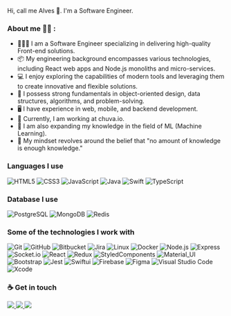 Hi, call me Alves 👋. I'm a Software Engineer.

### About me ✍🏽 :
- 🧑🏽‍💻 I am a Software Engineer specializing in delivering high-quality Front-end solutions.
- 📦 My engineering background encompasses various technologies, including React web apps and Node.js monoliths and micro-services.
- 💻 I enjoy exploring the capabilities of modern tools and leveraging them to create innovative and flexible solutions.
- 📝 I possess strong fundamentals in object-oriented design, data structures, algorithms, and problem-solving.
- 🖥 I have experience in web, mobile, and backend development.
- 🌱 Currently, I am working at chuva.io.
- 🌱 I am also expanding my knowledge in the field of ML (Machine Learning).
- 🧠 My mindset revolves around the belief that "no amount of knowledge is enough knowledge."

### Languages I use
![HTML5](https://img.shields.io/badge/-HTML5-222222?style=flat&logo=html5)
![CSS3](https://img.shields.io/badge/-CSS3-222222?style=flat&logo=CSS3)
![JavaScript](https://img.shields.io/badge/-JavaScript-222222?style=flat&logo=javascript)
![Java](https://img.shields.io/badge/-Java-222222?style=flat&logo=JAVA)
![Swift](https://img.shields.io/badge/-Swift-222222?style=flat&logo=swift)
![TypeScript](https://img.shields.io/badge/-TypeScript-222222?style=flat&logo=typescript)

### Database I use
![PostgreSQL](https://img.shields.io/badge/-PostgreSQL-222222?style=flat&logo=postgresql&logoColor=0769AD)
![MongoDB](https://img.shields.io/badge/-MongoDB-222222?style=flat&logo=mongodb)
![Redis](https://img.shields.io/badge/-Redis-222222?style=flat&logo=redis)

### Some of the technologies I work with

![Git](https://img.shields.io/badge/-Git-222222?style=flat&logo=git&logoColor=F05032)
![GitHub](https://img.shields.io/badge/-GitHub-222222?style=flat&logo=github&logoColor=181717)
![Bitbucket](https://img.shields.io/badge/-Bitbucket-222222?style=flat&logo=bitbucket&logoColor=0769AD)
![Jira](https://img.shields.io/badge/-Jira-222222?style=flat&logo=jira-software&logoColor=0769AD)
![Linux](https://img.shields.io/badge/-Linux-222222?style=flat&logo=linux)
![Docker](https://img.shields.io/badge/-Docker-222222?style=flat&logo=Docker)
![Node.js](https://img.shields.io/badge/-Node.js-222222?style=flat&logo=node.js)
![Express](https://img.shields.io/badge/-Express-222222?style=flat&logo=express)
![Socket.io](https://img.shields.io/badge/-Socket-222222?style=flat&logo=socket.io)
![React](https://img.shields.io/badge/-React-222222?style=flat&logo=React)
![Redux](https://img.shields.io/badge/-Redux-222222?style=flat&logo=Redux)
![StyledComponents](https://img.shields.io/badge/-StyledComponents-222222?style=flat&logo=styled-components)
![Material_UI](https://img.shields.io/badge/-Material_UI-222222?style=flat&logo=material-ui)
![Bootstrap](https://img.shields.io/badge/-Bootstrap-222222?style=flat&logo=bootstrap)
![Jest](https://img.shields.io/badge/-Jest-222222?style=flat&logo=Jest)
![Swiftui](https://img.shields.io/badge/-SwiftUI-222222?style=flat&logo=swift&logoColor=F05032)
![Firebase](https://img.shields.io/badge/-FireBase-222222?style=flat&logo=firebase)
![Figma](https://img.shields.io/badge/-Figma-222222?style=flat&logo=Figma)
![Visual Studio Code](https://img.shields.io/badge/Visual_Studio_Code-222222?style=flat-square&logo=Visual-Studio-Code)
![Xcode](https://img.shields.io/badge/Xcode-222222?style=flat-square&logo=Xcode)

### ☕ Get in touch
<p>
  <a href="https://github.com/FabyoSK" alt="GitHub">
    <img src="https://img.shields.io/badge/-GitHub-000?style=flat-square&logo=Github&logoColor=white" />
  </a>
  <a href="https://www.linkedin.com/in/fabyosk" alt="LinkedIn">
    <img src="https://img.shields.io/badge/-LinkedIn-blue?style=flat-square&logo=Linkedin&logoColor=white" />
  </a>
  <a href="https://www.instagram.com/fabyosk/" alt="Instagram">
    <img src="https://img.shields.io/badge/-instagram-e60513?style=flat-square&logo=Instagram&logoColor=white" />
  </a>
</p>
